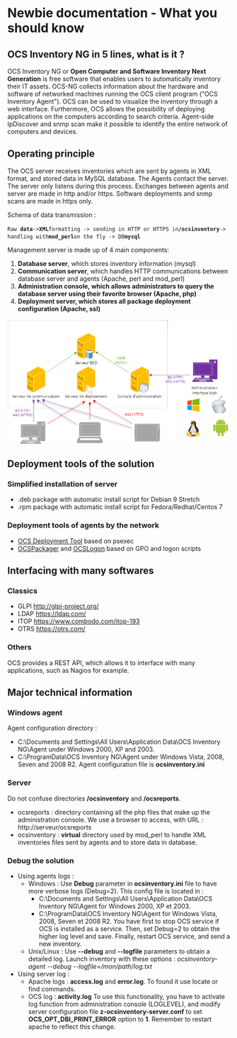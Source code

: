 # Newbie documentation - What you should know
## OCS Inventory NG in 5 lines, what is it ?

OCS Inventory NG or **Open Computer and Software Inventory Next Generation** is free software that enables
users to automatically inventory their IT assets. OCS-NG collects information about the hardware and software
of networked machines running the OCS client program ("OCS Inventory Agent"). OCS can be used to visualize
the inventory through a web interface. Furthermore, OCS allows the possibility of deploying applications
on the computers according to search criteria. Agent-side IpDiscover and snmp scan make it possible to identify
the entire network of computers and devices.

## Operating principle

The OCS server receives inventories which are sent by agents in XML format, and stored data in MySQL database.
The Agents contact the server. The server only listens during this process.
Exchanges between agents and server are made in http and/or https. Software deployments and snmp scans
are made in https only.

Schema of data transmission :

`Raw `**`data`**` -> `**`XML`**` formatting -> sending in HTTP or HTTPS in `**`/ocsinventory`**` -> handling with `**`mod_perl`**` on the fly -> DB `**`mysql`**

Management server is made up of 4 main components:

1. **Database server**, which stores inventory information (mysql)
2. **Communication server**, which handles HTTP communications between database server and agents
(Apache, perl and mod_perl)
3. **Administration console, which allows administrators to query the database server using their
favorite browser (Apache, php)**
4. **Deployment server, which stores all package deployment configuration (Apache, ssl)**

![OCS Inventory Structure Diagram](../../img/server/schema/architecture_ocs.png)

## Deployment tools of the solution

### **Simplified installation of server**
* .deb package with automatic install script for Debian 9 Stretch
* .rpm package with automatic install script for Fedora/Redhat/Centos 7

### **Deployment tools of agents by the network**
* [OCS Deployment Tool](../06.OCS-Tools/OCS-Inventory-NG-Agent-Deployement-Tool.md) based on psexec
* [OCSPackager](../06.OCS-Tools/OCS-Packager.md) and
[OCSLogon](../02.Basic-documentation/Setting-up-the-Windows-Agent-2.x-on-client-computers.md#deploying-agent-using-launcher-ocslogonexe-through-login-script-or-active-directory-gpo)
based on GPO and logon scripts

## Interfacing with many softwares

### **Classics**
* GLPI http://glpi-project.org/
* LDAP https://ldap.com/
* ITOP https://www.combodo.com/itop-193
* OTRS https://otrs.com/

### **Others**
OCS provides a REST API, which allows it to interface with many applications, such as Nagios for example.

## Major technical information

### **Windows agent**
Agent configuration directory :
* C:\Documents and Settings\All Users\Application Data\OCS Inventory NG\Agent under Windows 2000, XP and 2003.
* C:\ProgramData\OCS Inventory NG\Agent under Windows Vista, 2008, Seven and 2008 R2.
Agent configuration file is **ocsinventory.ini**

### **Server**
Do not confuse directories **/ocsinventory** and **/ocsreports**.
* ocsreports : directory containing all the php files that make up the administration console.
We use a browser to access, with URL : http://serveur/ocsreports
* ocsinventory : **virtual** directory used by mod_perl to handle XML inventories files sent by agents
and to store data in database.

### **Debug the solution**
* Using agents logs :
    * Windows : Use **Debug** parameter in **ocsinventory.ini** file to have more verbose logs (Debug=2).
    This config file is located in :
        * C:\Documents and Settings\All Users\Application Data\OCS Inventory NG\Agent for Windows 2000, XP et 2003.
        * C:\ProgramData\OCS Inventory NG\Agent for Windows Vista, 2008, Seven et 2008 R2.
You have first to stop OCS service if OCS is installed as a service. Then, set Debug=2 to obtain the higher
 log level and save. Finally, restart OCS service, and send a new inventory.
    * Unix/Linux : Use **--debug** and **--logfile** parameters to obtain a detailed log.
Launch inventory with these options : _ocsinventory-agent --debug --logfile=/mon/path/log.txt_
* Using server log :
    * Apache logs : **access.log** and **error.log**. To found it use locate or find commands.
    * OCS log : **activity.log**
To use this functionality, you have to activate log function from administration console (LOGLEVEL),
and modify server configuration file **z-ocsinventory-server.conf** to set
**OCS_OPT_DBI_PRINT_ERROR** option to **1**. Remember to restart apache to reflect this change.
